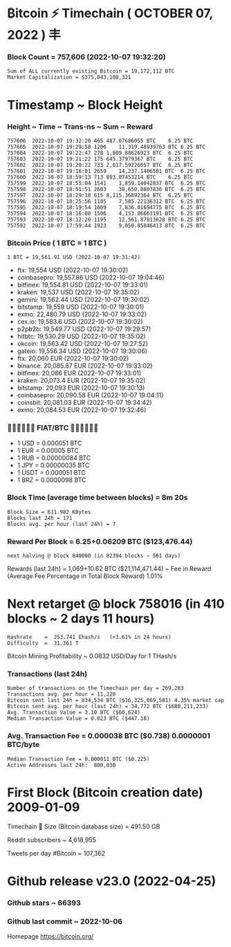 # ₿itcoin ⚡ Timechain ( OCTOBER 07, 2022 ) 丰

### Block Count	= 757,606 (2022-10-07 19:32:20)
    Sum of ALL currently existing Bitcoin = 19,172,112 BTC
    Market Capitalization = $375,043,108,321
    
# Timestamp ~ Block Height 
### Height	~  Time 	~  Trans-ns	 ~  Sum	 ~  Reward
    757606	2022-10-07 19:32:20	465	487.07686055 BTC	6.25 BTC
    757605	2022-10-07 19:29:58	1206	11,319.48939763 BTC	6.25 BTC
    757604	2022-10-07 19:22:47	278	1,809.88626923 BTC	6.25 BTC
    757603	2022-10-07 19:21:22	175	645.37979367 BTC	6.25 BTC
    757602	2022-10-07 19:20:22	733	2,017.59226057 BTC	6.25 BTC
    757601	2022-10-07 19:16:01	2659	14,237.1406501 BTC	6.25 BTC
    757600	2022-10-07 18:59:13	713	893.07453214 BTC	6.25 BTC
    757599	2022-10-07 18:55:04	1541	1,859.14042837 BTC	6.25 BTC
    757598	2022-10-07 18:51:51	2603	38,650.8807836 BTC	6.25 BTC
    757597	2022-10-07 18:29:18	615	8,115.36892364 BTC	6.25 BTC
    757596	2022-10-07 18:25:56	1105	7,585.22136312 BTC	6.25 BTC
    757595	2022-10-07 18:19:54	1009	7,836.01694775 BTC	6.25 BTC
    757594	2022-10-07 18:16:08	1506	4,153.86663191 BTC	6.25 BTC
    757593	2022-10-07 18:12:20	1195	12,561.87813628 BTC	6.25 BTC
    757592	2022-10-07 17:59:44	1923	9,050.85846413 BTC	6.25 BTC

### Bitcoin Price ( 1 BTC = 1 BTC )
	1 BTC = 19,561.91 USD (2022-10-07 19:31:42)
- ftx: 19,554 USD (2022-10-07 19:30:02)
- coinbasepro: 19,557.86 USD (2022-10-07 19:04:46)
- bitfinex: 19,554.81 USD (2022-10-07 19:33:01)
- kraken: 19,537 USD (2022-10-07 19:35:02)
- gemini: 19,562.44 USD (2022-10-07 19:30:02)
- bitstamp: 19,559 USD (2022-10-07 19:30:01)
- exmo: 22,480.79 USD (2022-10-07 19:33:02)
- cex.io: 19,583.6 USD (2022-10-07 19:30:02)
- p2pb2b: 19,549.77 USD (2022-10-07 19:29:57)
- hitbtc: 19,530.29 USD (2022-10-07 19:35:02)
- okcoin: 19,563.42 USD (2022-10-07 19:27:52)
- gateio: 19,556.34 USD (2022-10-07 19:30:06)
- ftx: 20,060 EUR (2022-10-07 19:30:02)
- binance: 20,085.87 EUR (2022-10-07 19:33:02)
- bitfinex: 20,086 EUR (2022-10-07 19:33:01)
- kraken: 20,073.4 EUR (2022-10-07 19:35:02)
- bitstamp: 20,093 EUR (2022-10-07 19:30:13)
- coinbasepro: 20,090.58 EUR (2022-10-07 19:04:11)
- coinsbit: 20,081.03 EUR (2022-10-07 19:34:42)
- exmo: 20,084.53 EUR (2022-10-07 19:32:46)
### 💱💶💵💷💴💱 FIAT/BTC 💱💴💷💵💶💱
- 1 USD = 0.000051 BTC
- 1 EUR = 0.00005 BTC
- 1 RUB = 0.00000084 BTC
- 1 JPY = 0.00000035 BTC
- 1 USDT = 0.000051 BTC
- 1 BRZ = 0.0000098 BTC
### Block Time (average time between blocks)	= 8m 20s
    Block Size = 611.982 KBytes
    Blocks last 24h = 171
    Blocks avg. per hour (last 24h) = 7
### Reward Per Block = 6.25+0.06209 BTC ($123,476.44) 
    next halving @ block 840000 (in 82394 blocks ~ 561 days)
Rewards (last 24h) = 1,069+10.62 BTC ($21,114,471.44) ~ Fee in Reward (Average Fee Percentage in Total Block Reward)	1.01%
# Next retarget @ block 758016 (in 410 blocks ~ 2 days 11 hours)
    Hashrate    =  253.741 Ehash/s   (+3.61% in 24 hours)
    Difficulty  =  31.361 T
  
Bitcoin Mining Profitability	~ 0.0832 USD/Day for 1 THash/s  
### Transactions (last 24h)
    Number of transactions on the Timechain per day = 269,283
    Transactions avg. per hour = 11,220
    Bitcoin sent last 24h = 834,534 BTC ($16,325,069,581) 4.35% market cap
    Bitcoin sent avg. per hour (last 24h) = 34,772 BTC ($680,211,233)
    Avg. Transaction Value = 3.10 BTC ($60,624)
    Median Transaction Value = 0.023 BTC ($447.18)
    
### Avg. Transaction Fee = 0.000038 BTC ($0.738) 0.0000001 BTC/byte
    Median Transaction Fee = 0.000011 BTC ($0.225)
    Active Addresses last 24h:	800,030
    
# First Block (Bitcoin creation date)	2009-01-09
Timechain 🪩 Size (Bitcoin database size)	= 491.50 GB

Reddit subscribers	~ 4,618,955

Tweets per day #Bitcoin	~ 107,362
# Github release	v23.0 (2022-04-25)
### Github stars	~ 66393
### Github last commit	~ 2022-10-06

Homepage	https://bitcoin.org/
